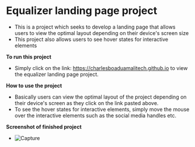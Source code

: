 # Equalizer landing page project
- This is a project which seeks to develop a landing page that allows users to view the optimal layout depending on their device's screen size
- This project also allows users to see hover states for interactive elements

**To run this project**
- Simply click on the link: https://charlesboaduamalitech.github.io to view the equalizer landing page project.

**How to use the project**
- Basically users can view the optimal layout of the project depending on their device's screen as they click on the link pasted above.
- To see the hover states for interactive elements, simply move the mouse over the interactive elements such as the social media handles etc.

**Screenshot of finished project**
- ![Capture](https://user-images.githubusercontent.com/116555014/203048735-2f08f06a-3df0-480f-8bc4-67829bb1d7be.PNG)

